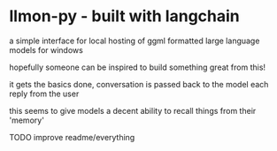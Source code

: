 # llmon-py - built with langchain
a simple interface for local hosting of ggml formatted large language models for windows

hopefully someone can be inspired to build something great from this! 

it gets the basics done, conversation is passed back to the model each reply from the user

this seems to give models a decent ability to recall things from their 'memory'

TODO improve readme/everything
